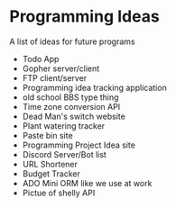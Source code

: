 # Programming Ideas
A list of ideas for future programs

* Todo App
* Gopher server/client
* FTP client/server
* Programming idea tracking application
* old school BBS type thing 
* Time zone conversion API
* Dead Man's switch website
* Plant watering tracker
* Paste bin site
* Programming Project Idea site
* Discord Server/Bot list
* URL Shortener
* Budget Tracker
* ADO Mini ORM like we use at work
* Pictue of shelly API
